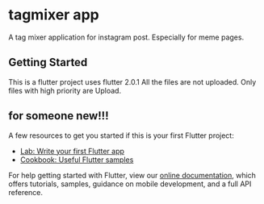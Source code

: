 # tagmixer app

A tag mixer application for instagram post.
Especially for meme pages.

## Getting Started
This is a flutter project uses flutter 2.0.1
All the files are not uploaded. Only files with high priority are 
Upload.







## for someone new!!!

A few resources to get you started if this is your first Flutter project:

- [Lab: Write your first Flutter app](https://flutter.dev/docs/get-started/codelab)
- [Cookbook: Useful Flutter samples](https://flutter.dev/docs/cookbook)

For help getting started with Flutter, view our
[online documentation](https://flutter.dev/docs), which offers tutorials,
samples, guidance on mobile development, and a full API reference.
